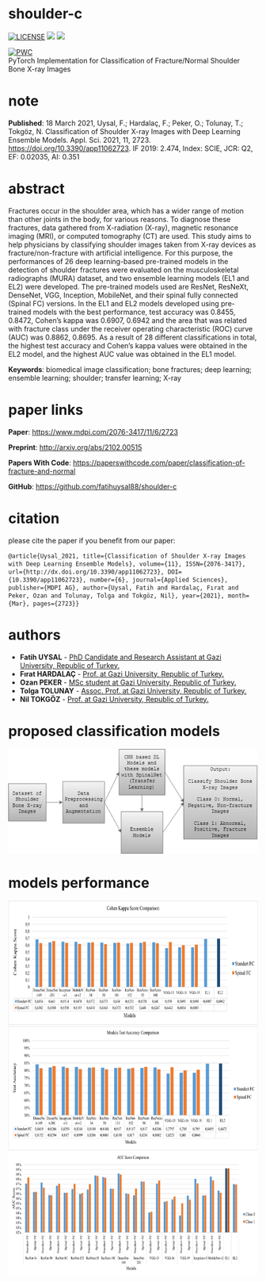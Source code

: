 # shoulder-c
<p align="left">
  
<a>[![LICENSE](https://img.shields.io/github/license/fatihuysal88/shoulder-c.svg)](https://github.com/fatihuysal88/shoulder-c/blob/master/LICENSE)</a>
<a href="https://www.mdpi.com/2076-3417/11/6/2723">
    <img src="https://img.shields.io/badge/paper-published-blue"/></a>
<a href="https://doi.org/10.3390/app11062723">
    <img src="https://img.shields.io/badge/DOI-10.3390%2Fapp11062723-green"/></a>
</p>

[![PWC](https://img.shields.io/endpoint.svg?url=https://paperswithcode.com/badge/classification-of-fracture-and-normal/image-classification-on-fracture-normal)](https://paperswithcode.com/sota/image-classification-on-fracture-normal?p=classification-of-fracture-and-normal)  
PyTorch Implementation for Classification of Fracture/Normal Shoulder Bone X-ray Images
# note
**Published**: 18 March 2021, Uysal, F.; Hardalaç, F.; Peker, O.; Tolunay, T.; Tokgöz, N. Classification of Shoulder X-ray Images with Deep Learning Ensemble Models. Appl. Sci. 2021, 11, 2723. https://doi.org/10.3390/app11062723. IF 2019: 2.474, Index: SCIE, JCR: Q2, EF: 0.02035, AI: 0.351  
# abstract
Fractures occur in the shoulder area, which has a wider range of motion than other joints in the body, for various reasons. To diagnose these fractures, data gathered from X-radiation (X-ray), magnetic resonance imaging (MRI), or computed tomography (CT) are used. This study aims to help physicians by classifying shoulder images taken from X-ray devices as fracture/non-fracture with artificial intelligence. For this purpose, the performances of 26 deep learning-based pre-trained models in the detection of shoulder fractures were evaluated on the musculoskeletal radiographs (MURA) dataset, and two ensemble learning models (EL1 and EL2) were developed. The pre-trained models used are ResNet, ResNeXt, DenseNet, VGG, Inception, MobileNet, and their spinal fully connected (Spinal FC) versions. In the EL1 and EL2 models developed using pre-trained models with the best performance, test accuracy was 0.8455, 0.8472, Cohen’s kappa was 0.6907, 0.6942 and the area that was related with fracture class under the receiver operating characteristic (ROC) curve (AUC) was 0.8862, 0.8695. As a result of 28 different classifications in total, the highest test accuracy and Cohen’s kappa values were obtained in the EL2 model, and the highest AUC value was obtained in the EL1 model.  

**Keywords**: biomedical image classification; bone fractures; deep learning; ensemble learning; shoulder; transfer learning; X-ray
# paper links
**Paper**: https://www.mdpi.com/2076-3417/11/6/2723  

**Preprint**: http://arxiv.org/abs/2102.00515  

**Papers With Code**: https://paperswithcode.com/paper/classification-of-fracture-and-normal  

**GitHub**: https://github.com/fatihuysal88/shoulder-c  
# citation
please cite the paper if you benefit from our paper:  
```
@article{Uysal_2021, title={Classification of Shoulder X-ray Images with Deep Learning Ensemble Models}, volume={11}, ISSN={2076-3417}, url={http://dx.doi.org/10.3390/app11062723}, DOI={10.3390/app11062723}, number={6}, journal={Applied Sciences}, publisher={MDPI AG}, author={Uysal, Fatih and Hardalaç, Fırat and Peker, Ozan and Tolunay, Tolga and Tokgöz, Nil}, year={2021}, month={Mar}, pages={2723}}
```
# authors
* **Fatih UYSAL** - [PhD Candidate and Research Assistant at Gazi University, Republic of Turkey.](https://orcid.org/0000-0002-1731-2647)
* **Fırat HARDALAÇ** - [Prof. at Gazi University, Republic of Turkey.](https://orcid.org/0000-0003-1358-0756)
* **Ozan PEKER** - [MSc student at Gazi University, Republic of Turkey.](https://orcid.org/0000-0003-2258-1531)
* **Tolga TOLUNAY** - [Assoc. Prof. at Gazi University, Republic of Turkey.](https://orcid.org/0000-0003-1998-3695)
* **Nil TOKGÖZ** - [Prof. at Gazi University, Republic of Turkey.](https://orcid.org/0000-0003-2812-1528)
# proposed classification models
![models](https://github.com/fatihuysal88/shoulder-c/blob/main/docs/figs/proposed%20classification%20models.png)
# models performance
<img src="https://github.com/fatihuysal88/shoulder-c/blob/main/docs/figs/Cohen%20Kappa%20Score%20Comparison.png" width="718" height="250">
<img src="https://github.com/fatihuysal88/shoulder-c/blob/main/docs/figs/Test%20Accuracy%20Comparison.png" width="718" height="250">
<img src="https://github.com/fatihuysal88/shoulder-c/blob/main/docs/figs/AUC%20Score%20Comparison.png" width="718" height="250">  

